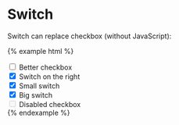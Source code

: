 # Switch

Switch can replace checkbox (without JavaScript):

{% example html %}
<div class="checkbox checkbox-switch">
    <label>
        <input type="checkbox">
        <span></span>
        Better checkbox
    </label>
</div>
<div class="checkbox checkbox-switch switch-right">
    <label>
        <input type="checkbox" checked>
        <span></span>
        Switch on the right
    </label>
</div>
<div class="checkbox checkbox-switch switch-xs">
    <label>
        <input type="checkbox" checked>
        <span></span>
        Small switch
    </label>
</div>
<div class="checkbox checkbox-switch switch-lg">
    <label>
        <input type="checkbox" checked>
        <span></span>
        Big switch
    </label>
</div>
<div class="checkbox checkbox-switch">
    <label>
        <input type="checkbox" disabled>
        <span></span>
        Disabled checkbox
    </label>
</div>
{% endexample %}